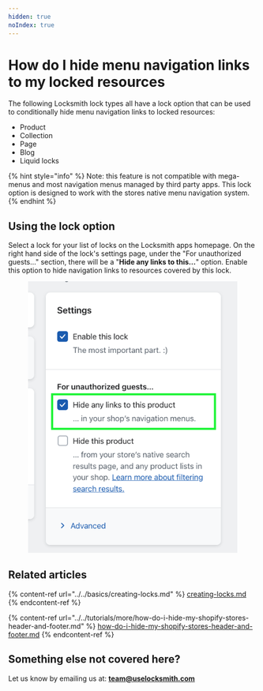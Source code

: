 ```yaml
---
hidden: true
noIndex: true
---
```


# How do I hide menu navigation links to my locked resources

The following Locksmith lock types all have a lock option that can be used to conditionally hide menu navigation links to locked resources:

* Product
* Collection
* Page
* Blog
* Liquid locks

{% hint style="info" %}
Note: this feature is not compatible with mega-menus and most navigation menus managed by third party apps. This lock option is designed to work with the stores native menu navigation system.
{% endhint %}

## Using the lock option

Select a lock for your list of locks on the Locksmith apps homepage. On the right hand side of the lock's settings page, under the "For unauthorized guests…" section, there will be a "**Hide any links to this...**" option. Enable this option to hide navigation links to resources covered by this lock.&#x20;

<figure><img src="../../.gitbook/assets/Hide any links to this... Product.png" alt=""><figcaption></figcaption></figure>

## Related articles

{% content-ref url="../../basics/creating-locks.md" %}
[creating-locks.md](../../basics/creating-locks.md)
{% endcontent-ref %}

{% content-ref url="../../tutorials/more/how-do-i-hide-my-shopify-stores-header-and-footer.md" %}
[how-do-i-hide-my-shopify-stores-header-and-footer.md](../../tutorials/more/how-do-i-hide-my-shopify-stores-header-and-footer.md)
{% endcontent-ref %}

## Something else not covered here?&#x20;

Let us know by emailing us at: **team@uselocksmith.com**
